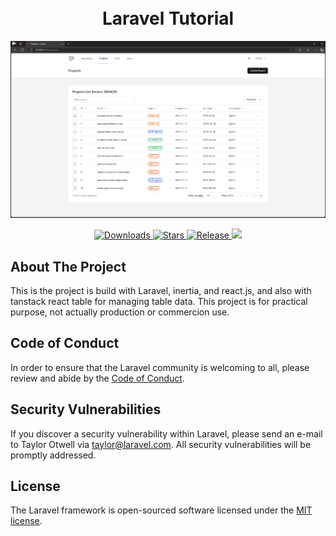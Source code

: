 <div align="center">
<h1>
   <br>Laravel Tutorial<br>
</h1>
<a href="https://github.com/xXQiuChenXx/Laravel-Tutorial"><img src="https://github.com/xXQiuChenXx/Laravel-Tutorial/blob/master/public/image.png?raw=true" alt="Xeow"></a>

<p align="center">
  <a href="https://github.com/xXQiuChenXx/Laravel-Tutorial/releases/latest">
    <img src="https://img.shields.io/github/downloads/xXQiuChenXx/Laravel-Tutorial/total.svg" alt="Downloads">
  </a>
  <a href="https://github.com/xXQiuChenXx/Laravel-Tutorial/stargazers">
    <img src="https://img.shields.io/github/stars/xXQiuChenXx/Laravel-Tutorial.svg" alt="Stars">
  </a>
  <a href="https://github.com/xXQiuChenXx/Laravel-Tutorial/releases/latest">
    <img src="https://img.shields.io/github/release/xXQiuChenXx/Laravel-Tutorial.svg" alt="Release">
  </a>
  <a href="https://github.com/xXQiuChenXx/Laravel-Tutorial/blob/master/LICENSE">
    <img src="https://img.shields.io/github/license/xXQiuChenXx/Laravel-Tutorial?&logo=github">
  </a>
</p>
</div>

## About The Project

This is the project is build with Laravel, inertia, and react.js, and also with tanstack react table for managing table data. This project is for practical purpose, not actually production or commercion use.

## Code of Conduct

In order to ensure that the Laravel community is welcoming to all, please review and abide by the [Code of Conduct](https://laravel.com/docs/contributions#code-of-conduct).

## Security Vulnerabilities

If you discover a security vulnerability within Laravel, please send an e-mail to Taylor Otwell via [taylor@laravel.com](mailto:taylor@laravel.com). All security vulnerabilities will be promptly addressed.

## License

The Laravel framework is open-sourced software licensed under the [MIT license](https://opensource.org/licenses/MIT).
